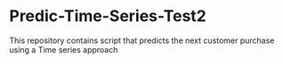 # Predic-Time-Series-Test2
This repository contains script that predicts the next customer purchase using a Time series approach
